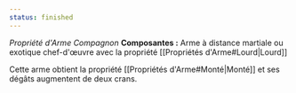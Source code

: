 ```yaml
---
status: finished
---
```

_Propriété d'Arme Compagnon_
__Composantes :__ Arme à distance martiale ou exotique chef-d'œuvre avec la propriété [[Propriétés d'Arme#Lourd|Lourd]]

Cette arme obtient la propriété [[Propriétés d'Arme#Monté|Monté]] et ses dégâts augmentent de deux crans.